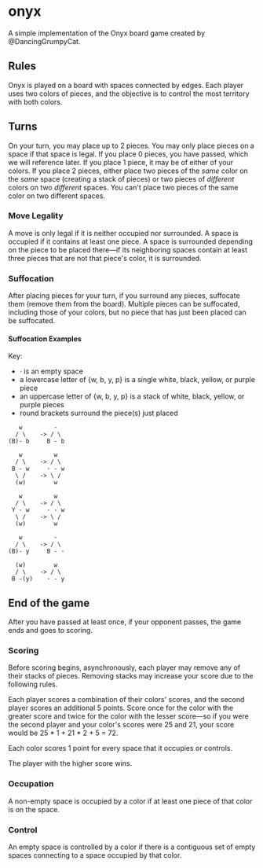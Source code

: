 # onyx

A simple implementation of the Onyx board game created by @DancingGrumpyCat.


## Rules

Onyx is played on a board with spaces connected by edges. Each player uses two colors of pieces, and the objective is to control the most territory with both colors.


## Turns

On your turn, you may place up to 2 pieces. You may only place pieces on a space if that space is legal. If you place 0 pieces, you have passed, which we will reference later. If you place 1 piece, it may be of either of your colors. If you place 2 pieces, either place two pieces of the *same* color on the *same* space (creating a stack of pieces) or two pieces of *different* colors on two *different* spaces. You can't place two pieces of the same color on two different spaces.


### Move Legality

A move is only legal if it is neither occupied nor surrounded. A space is occupied if it contains at least one piece. A space is surrounded depending on the piece to be placed there—if its neighboring spaces contain at least three pieces that are not that piece's color, it is surrounded.


### Suffocation

After placing pieces for your turn, if you surround any pieces, suffocate them (remove them from the board). Multiple pieces can be suffocated, including those of your colors, but no piece that has just been placed can be suffocated.


#### Suffocation Examples

Key:
- · is an empty space
- a lowercase letter of {w, b, y, p} is a single white, black, yellow, or purple piece
- an uppercase letter of {w, b, y, p} is a stack of white, black, yellow, or purple pieces
- round brackets surround the piece(s) just placed

```
   w         ·
  / \    -> / \ 
(B)- b     B - b
```
```
   w         w
  / \    -> / \ 
 B - w     · - w
  \ /    -> \ /
  (w)        w
```
```
   w         w
  / \    -> / \ 
 Y - w     · - w
  \ /    -> \ /
  (w)        w
```
```
   w         ·
  / \    -> / \ 
(B)- y     B - ·
```
```
  (w)        w
  / \    -> / \ 
 B -(y)    · - y
```


## End of the game

After you have passed at least once, if your opponent passes, the game ends and goes to scoring.


### Scoring

Before scoring begins, asynchronously, each player may remove any of their stacks of pieces. Removing stacks may increase your score due to the following rules.

Each player scores a combination of their colors' scores, and the second player scores an additional 5 points. Score once for the color with the greater score and twice for the color with the lesser score—so if you were the second player and your color's scores were 25 and 21, your score would be 25 * 1 + 21 * 2 + 5 = 72.

Each color scores 1 point for every space that it occupies or controls.

The player with the higher score wins.


### Occupation

A non-empty space is occupied by a color if at least one piece of that color is on the space.


### Control

An empty space is controlled by a color if there is a contiguous set of empty spaces connecting to a space occupied by that color.

